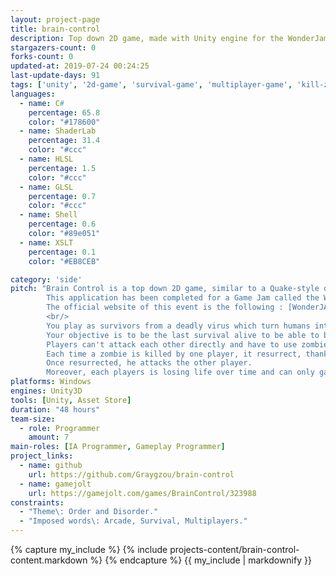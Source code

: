 ```yaml
---
layout: project-page
title: brain-control
description: Top down 2D game, made with Unity engine for the WonderJam 2018.
stargazers-count: 0
forks-count: 0
updated-at: 2019-07-24 00:24:25
last-update-days: 91
tags: ['unity', '2d-game', 'survival-game', 'multiplayer-game', 'kill-zombies', 'steering-behaviors']
languages: 
  - name: C#
    percentage: 65.8
    color: "#178600"
  - name: ShaderLab
    percentage: 31.4
    color: "#ccc"
  - name: HLSL
    percentage: 1.5
    color: "#ccc"
  - name: GLSL
    percentage: 0.7
    color: "#ccc"
  - name: Shell
    percentage: 0.6
    color: "#89e051"
  - name: XSLT
    percentage: 0.1
    color: "#EB8CEB"

category: 'side'
pitch: "Brain Control is a top down 2D game, similar to a Quake-style deathmatch.
        This application has been completed for a Game Jam called the WonderJAM organized by the Université du Québec &#224 Chicoutimi (UQAC).
        The official website of this event is the following : [WonderJAM Winter 2018](http://jam.aemi.ca/).
        <br/>
        You play as survivors from a deadly virus which turn humans into zombies.
        Your objective is to be the last survival alive to be able to build an army of zombies.
        Players can't attack each other directly and have to use zombies to do so.
        Each time a zombie is killed by one player, it resurrect, thanks to the bullets they used.
        Once resurrected, he attacks the other player.
        Moreover, each players is losing life over time and can only gain back some by killing standard zombies."
platforms: Windows
engines: Unity3D
tools: [Unity, Asset Store]
duration: "48 hours"
team-size:
  - role: Programmer
    amount: 7
main-roles: [IA Programmer, Gameplay Programmer]
project_links:
  - name: github
    url: https://github.com/Graygzou/brain-control
  - name: gamejolt
    url: https://gamejolt.com/games/BrainControl/323988
constraints:
  - "Theme\: Order and Disorder."
  - "Imposed words\: Arcade, Survival, Multiplayers."
---
```

<!---
Gregoire Boiron <gregoire.boiron@gmail.com>
Copyright (c) 2018-2019 Gregoire Boiron  All Rights Reserved.
--->

{% capture my_include %}
{% include projects-content/brain-control-content.markdown %}
{% endcapture %}
{{ my_include | markdownify }}
